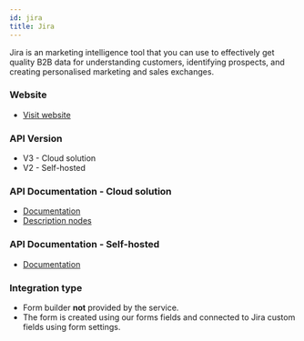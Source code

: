 ```yaml
---
id: jira
title: Jira
---
```


Jira is an marketing intelligence tool that you can use to effectively get quality B2B data for understanding customers, identifying prospects, and creating personalised marketing and sales exchanges.

### Website

* [Visit website](https://jira.atlassian.com/)

### API Version

* V3 - Cloud solution
* V2 - Self-hosted

### API Documentation - Cloud solution

* [Documentation](https://developer.atlassian.com/cloud/jira/eightshift/rest/v3/intro/#version)
* [Description nodes](https://developer.atlassian.com/cloud/jira/eightshift/apis/document/nodes/table_cell/)

### API Documentation - Self-hosted

* [Documentation](https://docs.atlassian.com/software/jira/docs/api/REST/9.8.0/#api/2)

### Integration type

* Form builder **not** provided by the service.
* The form is created using our forms fields and connected to Jira custom fields using form settings.

